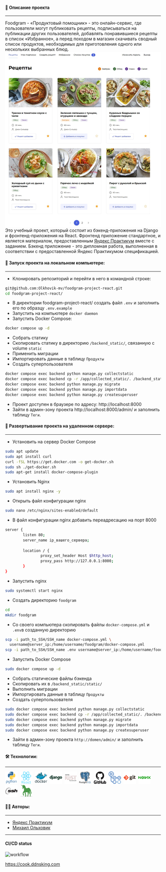 #### :book: Описание проекта
---
Foodgram - «Продуктовый помощник» - это онлайн-сервис, где пользователи могут публиковать рецепты, подписываться на публикации других пользователей, добавлять понравившиеся рецепты в список «Избранное», а перед походом в магазин скачивать сводный список продуктов, необходимых для приготовления одного или нескольких выбранных блюд.
![Alt text](readme_assets/foodgram_index.jpg)
Это учебный проект, который состоит из бэкенд-приложения на Django и фронтенд-приложения на React. Фронтенд приложение стандартное, и является материалом, предоставленным [Яндекс Практикум](https://practicum.yandex.ru/) вместе с заданием. Бэкенд приложение - это дипломная работа, выполненная в соответствии с предоставленной Яндекс Практикумом спецификацией.


#### :rocket: Запуск проекта на локальном компьютере:
---
- Клонировать репозиторий и перейти в него в командной строке:
```bash
git@github.com:Olkhovik-mv/foodgram-project-react.git
cd foodgram-project-react/
```
- В директории foodgram-project-react/ создать файл `.env` и заполнить его по образцу `.env.example`
- Запустить на компьютере `docker daemon`
- Запустить Docker Compose:
```bash
docker compose up -d
```
- Собрать статику
- Скопировать статику в директорию `/backend_static/`, связанную с volume `static`
- Применить миграции
- Импортировать данные в таблицу `Продукты`
- Создать суперпользователя
```bash
docker compose exec backend python manage.py collectstatic
docker compose exec backend cp -r /app/collected_static/. /backend_static/static/
docker compose exec backend python manage.py migrate
docker compose exec backend python manage.py importdata
docker compose exec backend python manage.py createsuperuser
```
- Проект доступен в браузере по адресу: http://localhost:8000
- Зайти в админ-зону проекта http://localhost:8000/admin/ и заполнить таблицу `Теги`.

#### :rocket: Развертывание проекта на удаленном сервере:
---
- Установить на сервер Docker Compose
```bash
sudo apt update
sudo apt install curl
curl -fSL https://get.docker.com -o get-docker.sh
sudo sh ./get-docker.sh
sudo apt-get install docker-compose-plugin
```
- Установить Nginx
```bash
sudo apt install nginx -y
```
- Открыть файл конфигурации nginx
```bash
sudo nano /etc/nginx/sites-enabled/default
```
- В файл конфигурации nginx добавить переадресацию на порт 8000
```bash
server {
        listen 80;
        server_name ip_вашего_сервера;

        location / {
                proxy_set_header Host $http_host;
                proxy_pass http://127.0.0.1:8000;       
        }
}
```
- Запустить nginx
```bash
sudo systemctl start nginx
```
- Создать директорию `foodgram`
```bash
cd
mkdir foodgram
```
- Со своего компьютера скопировать файлы `docker-compose.yml` и `.env`в созданную директорию
```bash
scp -i path_to_SSH/SSH_name docker-compose.yml \
  username@server_ip:/home/username/foodgram/docker-compose.yml
scp -i path_to_SSH/SSH_name .env username@server_ip:/home/username/foodgram/.env
```
- Запустить Docker Compose
```bash
sudo docker compose up -d
```
- Собрать статические файлы бэкенда
- Скопировать их в `/backend_static/static/`
- Выполнить миграции
- Импортировать данные в таблицу `Продукты`
- Создать суперпользователя
```bash
sudo docker compose exec backend python manage.py collectstatic
sudo docker compose exec backend cp -r /app/collected_static/. /backend_static/static/
sudo docker compose exec backend python manage.py migrate
sudo docker compose exec backend python manage.py importdata
sudo docker compose exec backend python manage.py createsuperuser
```
- Зайти в админ-зону проекта `http://domen/admin/` и заполнить таблицу `Теги`.
#### :hammer_and_wrench: Технологии:
---
<div>
  <img src="/readme_assets/python-original-wordmark.svg" title="Python" alt="Python" width="40" height="40"/>&nbsp;
  <img src="/readme_assets/react-original-wordmark.svg" title="React" alt="React" width="40" height="40"/>&nbsp;
  <img src="/readme_assets/docker-original-wordmark.svg" title="Docker" alt="Docker" width="40" height="40"/>&nbsp;
  <img src="/readme_assets/django-plain-wordmark.svg" title="Django" alt="Django" width="40" height="40"/>&nbsp;
  <img src="/readme_assets/Django REST.svg" title="Django REST framework" alt="Django REST framework" width="40" height="40"/>&nbsp;
  <img src="/readme_assets/postgresql-original-wordmark.svg" title="PostgreSQL" alt="PostgreSQL" width="40" height="40"/>&nbsp;
  <img src="/readme_assets/github-original-wordmark.svg" title="GitHub" alt="GitHub" width="40" height="40"/>&nbsp;
  <img src="/readme_assets/github-actions.svg" title="GitHub Actions" alt="GitHub Actions" width="40" height="40"/>&nbsp;
  <img src="/readme_assets/git-original-wordmark.svg" title="git" alt="git" width="40" height="40"/>&nbsp;
  <img src="/readme_assets/nginx-original.svg" title="nginx" alt="nginx" width="40" height="40"/>&nbsp;
  <img src="/readme_assets/ssh-original-wordmark.svg" title="ssh" alt="ssh" width="40" height="40"/>&nbsp;
  <img src="/readme_assets/gunicorn.svg" title="gunicorn" alt="gunicorn" width="40" height="40"/>&nbsp;
</div>

#### :man_technologist: Aвторы:
---
- [Яндекс Практикум](https://github.com/yandex-praktikum)
- [Михаил Ольховик](https://github.com/Olkhovik-mv)
---
#### CI/CD status
![workflow](https://github.com/Olkhovik-mv/foodgram-project-react/actions/workflows/main.yml/badge.svg?event=push)

https://cook.ddnsking.com